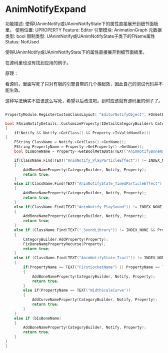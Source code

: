 # AnimNotifyExpand

功能描述: 使得UAnimNotify或UAnimNotifyState下的属性直接展开到细节面板里。
使用位置: UPROPERTY
Feature: Editor
引擎模块: AnimationGraph
元数据类型: bool
限制类型: UAnimNotify或UAnimNotifyState子类下的FName属性
Status: NotUsed

使得UAnimNotify或UAnimNotifyState下的属性直接展开到细节面板里。

在源码里也没有找到应用的例子。

原理：

看源码，里面写死了只对有限的引擎自带的几个类起效，因此自己的测试代码并不能生效。

这种写法确实不应该这么写死，希望以后改进吧。到时应该就有源码里的例子了。

```cpp

PropertyModule.RegisterCustomClassLayout( "EditorNotifyObject", FOnGetDetailCustomizationInstance::CreateStatic(&FAnimNotifyDetails::MakeInstance));

bool FAnimNotifyDetails::CustomizeProperty(IDetailCategoryBuilder& CategoryBuilder, UObject* Notify, TSharedPtr<IPropertyHandle> Property)
{
	if(Notify && Notify->GetClass() && Property->IsValidHandle())
{
	FString ClassName = Notify->GetClass()->GetName();
	FString PropertyName = Property->GetProperty()->GetName();
	bool bIsBoneName = Property->GetBoolMetaData(TEXT("AnimNotifyBoneName"));

	if(ClassName.Find(TEXT("AnimNotify_PlayParticleEffect")) != INDEX_NONE && PropertyName == TEXT("SocketName"))
	{
		AddBoneNameProperty(CategoryBuilder, Notify, Property);
		return true;
	}
	else if(ClassName.Find(TEXT("AnimNotifyState_TimedParticleEffect")) != INDEX_NONE && PropertyName == TEXT("SocketName"))
	{
		AddBoneNameProperty(CategoryBuilder, Notify, Property);
		return true;
	}
	else if(ClassName.Find(TEXT("AnimNotify_PlaySound")) != INDEX_NONE && PropertyName == TEXT("AttachName"))
	{
		AddBoneNameProperty(CategoryBuilder, Notify, Property);
		return true;
	}
	else if (ClassName.Find(TEXT("_SoundLibrary")) != INDEX_NONE && PropertyName == TEXT("SoundContext"))
	{
		CategoryBuilder.AddProperty(Property);
		FixBoneNamePropertyRecurse(Property);
		return true;
	}
	else if (ClassName.Find(TEXT("AnimNotifyState_Trail")) != INDEX_NONE)
	{
		if(PropertyName == TEXT("FirstSocketName") || PropertyName == TEXT("SecondSocketName"))
		{
			AddBoneNameProperty(CategoryBuilder, Notify, Property);
			return true;
		}
		else if(PropertyName == TEXT("WidthScaleCurve"))
		{
			AddCurveNameProperty(CategoryBuilder, Notify, Property);
			return true;
		}
	}
	else if (bIsBoneName)
	{
		AddBoneNameProperty(CategoryBuilder, Notify, Property);
		return true;
	}
}
}

```